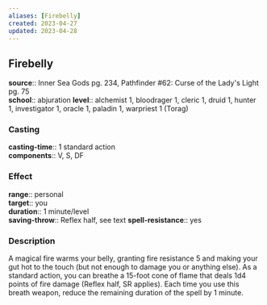 ```yaml
---
aliases: [Firebelly]
created: 2023-04-27
updated: 2023-04-28
---
```


## Firebelly

**source**:: Inner Sea Gods pg. 234, Pathfinder \#62: Curse of the Lady's Light pg. 75  
**school**:: abjuration
**level**:: alchemist 1, bloodrager 1, cleric 1, druid 1, hunter 1, investigator 1, oracle 1, paladin 1, warpriest 1 (Torag)

### Casting

**casting-time**:: 1 standard action  
**components**:: V, S, DF

### Effect

**range**:: personal  
**target**:: you  
**duration**:: 1 minute/level  
**saving-throw**:: Reflex half, see text
**spell-resistance**:: yes

### Description

A magical fire warms your belly, granting fire resistance 5 and making your gut hot to the touch (but not enough to damage you or anything else). As a standard action, you can breathe a 15-foot cone of flame that deals 1d4 points of fire damage (Reflex half, SR applies). Each time you use this breath weapon, reduce the remaining duration of the spell by 1 minute.
